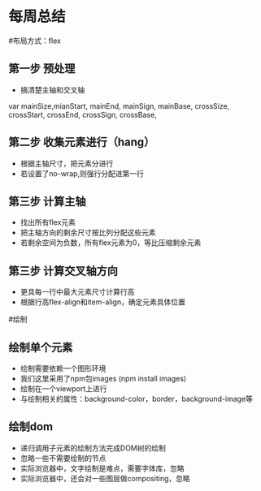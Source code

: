 # 每周总结



#布局方式：flex

## 第一步 预处理
- 搞清楚主轴和交叉轴

var mainSize,mianStart, mainEnd, mainSign, mainBase,
    crossSize, crossStart, crossEnd, crossSign,  crossBase,


## 第二步 收集元素进行（hang）
- 根据主轴尺寸，把元素分进行
- 若设置了no-wrap,则强行分配进第一行

## 第三步 计算主轴
- 找出所有flex元素
- 把主轴方向的剩余尺寸按比列分配这些元素
- 若剩余空间为负数，所有flex元素为0，等比压缩剩余元素

## 第三步 计算交叉轴方向
- 更具每一行中最大元素尺寸计算行高
- 根据行高flex-align和item-align，确定元素具体位置




#绘制

## 绘制单个元素
- 绘制需要依赖一个图形环境
- 我们这里采用了npm包images (npm install images)
- 绘制在一个viewport上进行
- 与绘制相关的属性：background-color，border，background-image等

## 绘制dom
- 递归调用子元素的绘制方法完成DOM树的绘制
- 忽略一些不需要绘制的节点
- 实际浏览器中，文字绘制是难点，需要字体库，忽略
- 实际浏览器中，还会对一些图层做compositing，忽略
